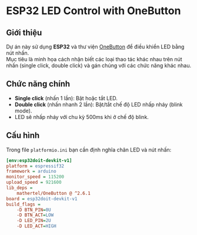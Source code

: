 # ESP32 LED Control with OneButton

## Giới thiệu
Dự án này sử dụng **ESP32** và thư viện [OneButton](https://github.com/mathertel/OneButton) để điều khiển LED bằng nút nhấn.  
Mục tiêu là minh họa cách nhận biết các loại thao tác khác nhau trên nút nhấn (single click, double click) và gán chúng với các chức năng khác nhau.

## Chức năng chính
- **Single click** (nhấn 1 lần): Bật hoặc tắt LED.
- **Double click** (nhấn nhanh 2 lần): Bật/tắt chế độ LED nhấp nháy (blink mode).
- LED sẽ nhấp nháy với chu kỳ 500ms khi ở chế độ blink.

## Cấu hình
Trong file `platformio.ini` bạn cần định nghĩa chân LED và nút nhấn:

```ini
[env:esp32doit-devkit-v1]
platform = espressif32
framework = arduino
monitor_speed = 115200
upload_speed = 921600
lib_deps =
    mathertel/OneButton @ ^2.6.1
board = esp32doit-devkit-v1
build_flags =
    -D BTN_PIN=0U
    -D BTN_ACT=LOW
    -D LED_PIN=2U
    -D LED_ACT=HIGH
